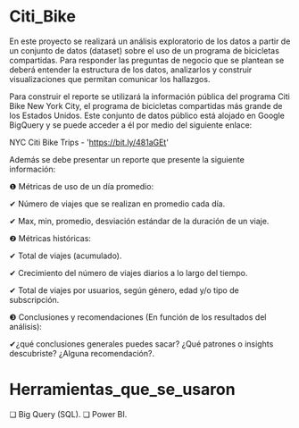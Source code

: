 # Citi_Bike

En este proyecto se realizará un análisis exploratorio de los datos a partir de un conjunto de datos (dataset) sobre el uso de un programa de bicicletas compartidas. Para responder las preguntas de negocio que se plantean se deberá entender la estructura de los datos, analizarlos y construir visualizaciones que permitan comunicar los hallazgos.

Para construir el reporte se utilizará la información pública del programa Citi Bike New York City, el programa de bicicletas compartidas más grande de los Estados Unidos. Este conjunto de datos público está alojado en Google BigQuery y se puede acceder a él por medio del siguiente enlace: 

NYC Citi Bike Trips - 'https://bit.ly/481aGEt' 

Además se debe presentar un reporte que presente la siguiente información:

❶ Métricas de uso de un día promedio: 

  ✔ Número de viajes que se realizan en promedio cada día.
  
  ✔ Max, min, promedio, desviación estándar de la duración de un viaje.

❷ Métricas históricas: 

  ✔ Total de viajes (acumulado).
  
  ✔ Crecimiento del número de viajes diarios a lo largo del tiempo.
  
  ✔ Total de viajes por usuarios, según género, edad y/o tipo de subscripción.

❸ Conclusiones y recomendaciones (En función de los resultados del análisis):

  ✔¿qué conclusiones generales puedes sacar? ¿Qué patrones o insights descubriste? ¿Alguna recomendación?.

# Herramientas_que_se_usaron

❏ Big Query (SQL).
❏ Power BI.

 
